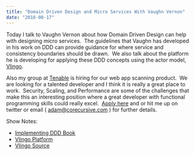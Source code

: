 ```yaml
---
title: "Domain Driven Design and Micro Services With Vaughn Vernon"
date: "2018-08-17"
---
```


Today I talk to Vaughn Vernon about how Domain Driven Design can help with designing micro services.  The guidelines that Vaughn has developed in his work on DDD can provide guidance for where service and consistency boundaries should be drawn.  We also talk about the platform he is developing for applying these DDD concepts using the actor model, [Vlingo](https://vlingo.io).

Also my group at [Tenable](https://tenable.com/) is hiring for our web app scanning product.  We are looking for a talented developer and I think it is really a great place to work.  Security, Scaling, and Performance are some of the challenges that make this an interesting position where a great developer with functional programming skills could really excel.  [Apply here](http://app.jobvite.com/m?3cBP1kws) and or hit me up on twitter or email ( adam@corecursive.com ) for further details.

Show Notes:

- [Implementing DDD Book](https://www.amazon.ca/Implementing-Domain-Driven-Design-Vaughn-Vernon/dp/0321834577)
- [Vlingo Platform](https://vlingo.io/)
- [Vlingo Source](https://github.com/vlingo)
